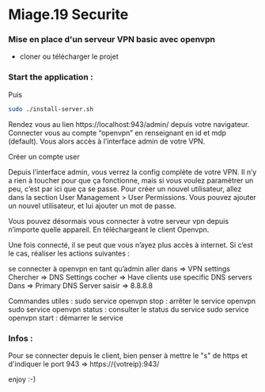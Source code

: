 # Miage.19 Securite


### Mise en place d'un serveur VPN basic avec openvpn

- cloner ou télécharger le projet

### Start the application : 

Puis 

```bash
sudo ./install-server.sh
```


Rendez vous au lien https://localhost:943/admin/ depuis votre navigateur.
Connecter vous au compte “openvpn” en renseignant en id et mdp (default).
Vous alors accès à l’interface admin de votre VPN.


Créer un compte user

Depuis l’interface admin, vous verrez la config complète de votre VPN. Il n’y a rien à toucher pour que ça fonctionne, mais si vous voulez paramétrer un peu, c’est par ici que ça se passe. 
Pour créer un nouvel utilisateur, allez dans la section User Management > User Permissions. Vous pouvez ajouter un nouvel utilisateur, et lui ajouter un mot de passe.


Vous pouvez désormais vous connecter à votre serveur vpn depuis n’importe quelle appareil. En téléchargeant le client Openvpn.


Une fois connecté, il se peut que vous n’ayez plus accès à internet. Si c’est le cas, réaliser les actions suivantes :

se connecter à openvpn en tant qu’admin
aller dans => VPN settings
Chercher => DNS Settings
cocher => Have clients use specific DNS servers
Dans => Primary DNS Server
saisir => 8.8.8.8

Commandes utiles :
sudo service openvpn stop : arrêter le service openvpn
sudo service openvpn status : consulter le status du service
sudo service openvpn start : démarrer le service



### Infos : 


Pour se connecter depuis le client, bien penser à mettre le "s" de https et d\'indiquer le port 943 => https://{votreip}:943/


enjoy :-)

